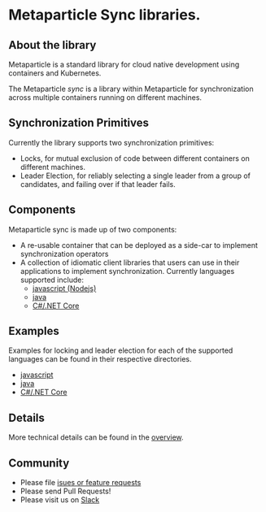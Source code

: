 # Metaparticle Sync libraries. 

## About the library 
Metaparticle is a standard library for cloud native development using containers and Kubernetes.

The Metaparticle *sync* is a library within Metaparticle for synchronization across multiple containers
running on different machines.

## Synchronization Primitives
Currently the library supports two synchronization primitives:
   * Locks, for mutual exclusion of code between different containers on different machines.
   * Leader Election, for reliably selecting a single leader from a group of candidates, and failing over if that leader fails.

## Components
Metaparticle sync is made up of two components:
   * A re-usable container that can be deployed as a side-car to implement synchronization operators
   * A collection of idiomatic client libraries that users can use in their applications to
     implement synchronization.  Currently languages supported include:
      * [javascript (Nodejs)](javascript)
      * [java](java)
      * [C#/.NET Core](dotnet)

## Examples
Examples for locking and leader election for each of the supported languages
can be found in their respective directories.
   * [javascript](javascript/README.md)
   * [java](java/README.md)
   * [C#/.NET Core](dotnet/README.md)

## Details
More technical details can be found in the [overview](overview.md).

## Community
   * Please file [isues or feature requests](https://github.com/metaparticle-io/sync/issues)
   * Please send Pull Requests!
   * Please visit us on [Slack](https://slack.metaparticle.io)
